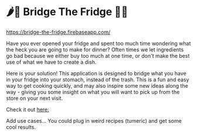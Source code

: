 # 🌶🌽 Bridge The Fridge 🥦🥕

https://bridge-the-fridge.firebaseapp.com/

Have you ever opened your fridge and spent too much time wondering what the heck you are going to make for dinner? Often times we let ingredients go bad because we either buy too much at one time, or don't make the best use of what we have to create a dish.

Here is your solution! This application is designed to bridge what you have in your fridge into your stomach, instead of the trash. This is a fun and easy way to get cooking quickly, and may also inspire some new ideas along the way - giving you some insight on what you will want to pick up from the store on your next visit.

Check it out [here:](https://bridge-the-fridge.firebaseapp.com/)

Add use cases...
You could plug in weird recipes (tumeric) and get some cool results.